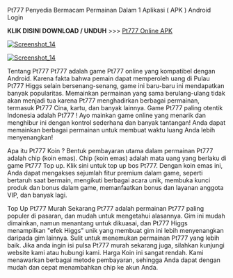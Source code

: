 Pt777 Penyedia Bermacam Permainan Dalam 1 Aplikasi ( APK ) Android Login

<p dir="auto"><strong>KLIK DISINI DOWNLOAD / UNDUH</strong> >>> <a href="https://t.ly/raffapkl" rel="nofollow">Pt777 Online APK</a></p>

<p dir="auto"><a target="_blank" rel="noopener noreferrer" href="https://99-jitu.com/raff/"><img src="https://dalem.store/images/giftdaftarkun.gif" alt="Screenshot_14" style="max-width: 100%;"></a></p>

<p dir="auto"><a target="_blank" rel="noopener noreferrer" href="https://99-jitu.com/raff/"><img src="https://pub-f4da6ef3a85d49e0a3c8b355251cf6ab.r2.dev/PT777-apk-login.jpg" alt="Screenshot_14" style="max-width: 100%;"></a></p>

Tentang Pt777
Pt777 adalah game Pt777 online yang kompatibel dengan Android. Karena fakta bahwa pemain dapat memperoleh uang di Pulau Pt777 Higgs selain bersenang-senang, game ini baru-baru ini mendapatkan banyak popularitas. Memainkan permainan yang sama berulang-ulang tidak akan menjadi tua karena Pt777 menghadirkan berbagai permainan, termasuk Pt777 Cina, kartu, dan banyak lainnya. Game Pt777 paling otentik Indonesia adalah Pt777 ! Ayo mainkan game online yang menarik dan menghibur ini dengan kontrol sederhana dan banyak tantangan! Anda dapat memainkan berbagai permainan untuk membuat waktu luang Anda lebih menyenangkan!

Apa itu Pt777 Koin ?
Bentuk pembayaran utama dalam permainan Pt777 adalah chip (koin emas). Chip (koin emas) adalah mata uang yang berlaku di game Pt777 Top up. Klik sini untuk top up bos Pt777. Dengan koin emas ini, Anda dapat mengakses sejumlah fitur premium dalam game, seperti bertaruh saat bermain, mengikuti berbagai acara unik, membuka kunci produk dan bonus dalam game, memanfaatkan bonus dan layanan anggota VIP, dan banyak lagi.

Top Up Pt777 Murah Sekarang
Pt777 adalah permainan Pt777 paling populer di pasaran, dan mudah untuk mengetahui alasannya. Gim ini mudah dimainkan, namun menantang untuk dikuasai, dan Pt777 Higgs menampilkan "efek Higgs" unik yang membuat gim ini lebih menyenangkan daripada gim lainnya. Sulit untuk menemukan permainan Pt777 yang lebih baik. Jika anda ingin isi pulsa Pt777 murah sekarang juga, silahkan kunjungi website kami atau hubungi kami. Harga Koin ini sangat rendah. Kami menawarkan berbagai metode pembayaran, sehingga Anda dapat dengan mudah dan cepat menambahkan chip ke akun Anda. 
